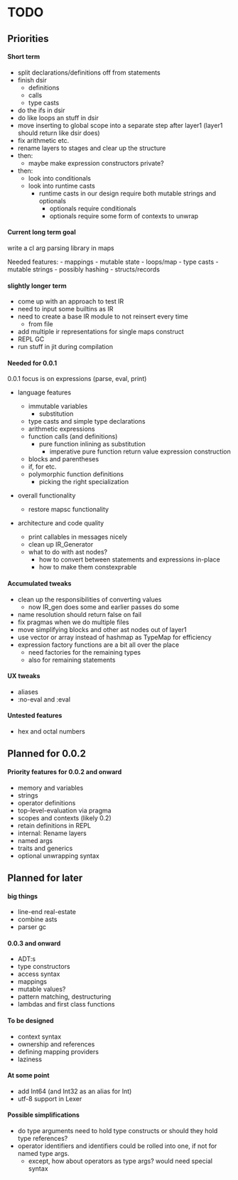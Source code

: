 # TODO

## Priorities

#### Short term

- split declarations/definitions off from statements
- finish dsir
    - definitions
    - calls
    - type casts
- do the ifs in dsir
- do like loops an stuff in dsir
- move inserting to global scope into a separate step after layer1 (layer1 should return like dsir does)
- fix arithmetic etc.
- rename layers to stages and clear up the structure
- then:
    - maybe make expression constructors private?
- then:
    - look into conditionals
    - look into runtime casts
        - runtime casts in our design require both mutable strings and optionals
            - optionals require conditionals
            - optionals require some form of contexts to unwrap

#### Current long term goal

write a cl arg parsing library in maps <br>

Needed features:
    - mappings
    - mutable state
    - loops/map
    - type casts
    - mutable strings
    - possibly hashing
    - structs/records

#### slightly longer term

- come up with an approach to test IR
- need to input some builtins as IR
- need to create a base IR module to not reinsert every time
    - from file
- add multiple ir representations for single maps construct
- REPL GC
- run stuff in jit during compilation

#### Needed for 0.0.1

0.0.1 focus is on expressions (parse, eval, print)

- language features
    - immutable variables
        - substitution
    - type casts and simple type declarations
    - arithmetic expressions
    - function calls (and definitions)
        - pure function inlining as substitution
            - imperative pure function return value expression construction
    - blocks and parentheses
    - if, for etc.
    - polymorphic function definitions
        - picking the right specialization

- overall functionality
    - restore mapsc functionality

- architecture and code quality
    - print callables in messages nicely
    - clean up IR_Generator
    - what to do with ast nodes?
        - how to convert between statements and expressions in-place
        - how to make them constexprable

#### Accumulated tweaks

- clean up the responsibilities of converting values
    - now IR_gen does some and earlier passes do some
- name resolution should return false on fail
- fix pragmas when we do multiple files
- move simplifying blocks and other ast nodes out of layer1
- use vector or array instead of hashmap as TypeMap for efficiency
- expression factory functions are a bit all over the place
    - need factories for the remaining types
    - also for remaining statements

#### UX tweaks

- aliases
- :no-eval and :eval

#### Untested features

- hex and octal numbers

## Planned for 0.0.2

#### Priority features for 0.0.2 and onward

- memory and variables
- strings
- operator definitions
- top-level-evaluation via pragma
- scopes and contexts (likely 0.2)
- retain definitions in REPL
- internal: Rename layers
- named args
- traits and generics
- optional unwrapping syntax

## Planned for later

#### big things

- line-end real-estate
- combine asts
- parser gc

#### 0.0.3 and onward

- ADT:s
- type constructors
- access syntax
- mappings
- mutable values?
- pattern matching, destructuring
- lambdas and first class functions

#### To be designed

- context syntax
- ownership and references
- defining mapping providers
- laziness

#### At some point

- add Int64 (and Int32 as an alias for Int)
- utf-8 support in Lexer

#### Possible simplifications

- do type arguments need to hold type constructs or should they hold type references?
- operator identifiers and identifiers could be rolled into one, if not for named type args.
    - except, how about operators as type args? would need special syntax